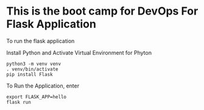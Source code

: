 # This is the boot camp for DevOps For Flask Application

To run the flask application

Install Python and Activate Virtual Environment for Phyton

    python3 -m venv venv
    . venv/bin/activate
    pip install Flask

To Run the Application, enter

    export FLASK_APP=hello
    flask run
